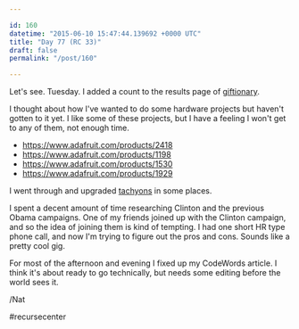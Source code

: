```yaml
---

id: 160
datetime: "2015-06-10 15:47:44.139692 +0000 UTC"
title: "Day 77 (RC 33)"
draft: false
permalink: "/post/160"

---
```


Let's see. Tuesday. I added a count to the results page of [giftionary](http://www.giftionary.city/).

I thought about how I've wanted to do some hardware projects but haven't gotten to it yet. I like some of these projects, but I have a feeling I won't get to any of them, not enough time.

 - https://www.adafruit.com/products/2418
 - https://www.adafruit.com/products/1198
 - https://www.adafruit.com/products/1530
 - https://www.adafruit.com/products/1929

I went through and upgraded [tachyons](http://tachyons.io/) in some places.

I spent a decent amount of time researching Clinton and the previous Obama campaigns. One of my friends joined up with the Clinton campaign, and so the idea of joining them is kind of tempting. I had one short HR type phone call, and now I'm trying to figure out the pros and cons. Sounds like a pretty cool gig.

For most of the afternoon and evening I fixed up my CodeWords article. I think it's about ready to go technically, but needs some editing before the world sees it.

/Nat

#recursecenter
